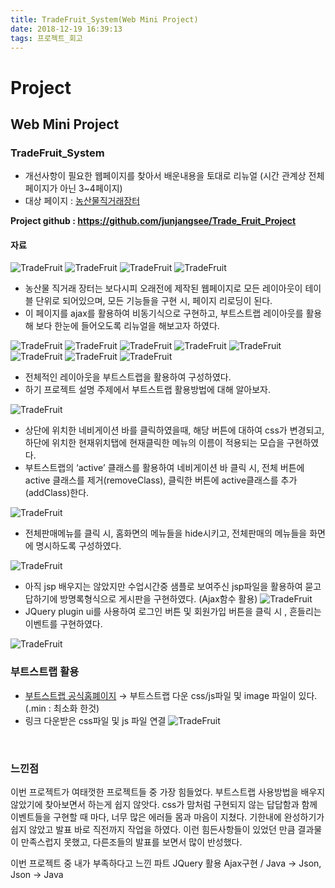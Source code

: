 ```yaml
---
title: TradeFruit_System(Web Mini Project)
date: 2018-12-19 16:39:13
tags: 프로젝트_회고
---
```


# Project
## Web Mini Project
### TradeFruit_System
- 개선사항이 필요한 웹페이지를 찾아서 배운내용을 토대로 리뉴얼
(시간 관계상 전체 페이지가 아닌 3~4페이지)
- 대상 페이지 : [농산물직거래장터](http://www.guidecrops.com/index.htm)<br>

**Project github : https://github.com/junjangsee/Trade_Fruit_Project**
#### 자료
![TradeFruit](/images/Project/TradeFruit/TF01.png)
![TradeFruit](/images/Project/TradeFruit/TF02.png)
![TradeFruit](/images/Project/TradeFruit/TF03.png)
![TradeFruit](/images/Project/TradeFruit/TF04.png)
- 농산물 직거래 장터는 보다시피 오래전에 제작된 웹페이지로 모든 레이아웃이 테이블 단위로 되어있으며, 모든 기능들을 구현 시, 페이지 리로딩이 된다.
- 이 페이지를 ajax를 활용하여 비동기식으로 구현하고, 부트스트랩 레이아웃를 활용해 보다 한눈에 들어오도록 리뉴얼을 해보고자 하였다.

![TradeFruit](/images/Project/TradeFruit/TF05.png)
![TradeFruit](/images/Project/TradeFruit/TF06.png)
![TradeFruit](/images/Project/TradeFruit/TF07.png)
![TradeFruit](/images/Project/TradeFruit/TF08.png)
![TradeFruit](/images/Project/TradeFruit/TF09.png)
![TradeFruit](/images/Project/TradeFruit/TF10.png)
![TradeFruit](/images/Project/TradeFruit/TF11.png)
![TradeFruit](/images/Project/TradeFruit/TF12.png)
- 전체적인 레이아웃을 부트스트랩을 활용하여 구성하였다.
- 하기 프로젝트 설명 주제에서 부트스트랩 활용방법에 대해 알아보자.

![TradeFruit](/images/Project/TradeFruit/TF13.png)
- 상단에 위치한 네비게이션 바를 클릭하였을때, 해당 버튼에 대하여 css가 변경되고, 하단에 위치한 현재위치탭에 현재클릭한 메뉴의 이름이 적용되는 모습을 구현하였다.
- 부트스트랩의 ‘active’ 클래스를 활용하여 네비게이션 바 클릭 시, 전체 버튼에 active 클래스를 제거(removeClass), 클릭한 버튼에 active클래스를 추가(addClass)한다.

![TradeFruit](/images/Project/TradeFruit/TF14.png)
- 전체판매메뉴를 클릭 시, 홈화면의 메뉴들을 hide시키고, 전체판매의 메뉴들을 화면에 명시하도록 구성하였다.

![TradeFruit](/images/Project/TradeFruit/TF15.png)
- 아직 jsp 배우지는 않았지만 수업시간중 샘플로 보여주신 jsp파일을 활용하여 묻고답하기에 방명록형식으로 게시판을 구현하였다.
(Ajax함수 활용)
![TradeFruit](/images/Project/TradeFruit/TF16.png)
- JQuery plugin ui를 사용하여 로그인 버튼 및 회원가입 버튼을 클릭 시 , 흔들리는 이벤트를 구현하였다.

![TradeFruit](/images/Project/TradeFruit/TF17.png)
<br>

### 부트스트랩 활용
- [부트스트랩 공식홈폐이지](http://bootstrapk.com/) → 부트스트랩 다운
css/js파일 및 image 파일이 있다.(.min : 최소화 한것)
- 링크
다운받은 css파일 및 js 파일 연결
![TradeFruit](/images/Project/TradeFruit/TF18.png)
<br>

### 느낀점
이번 프로젝트가 여태껏한 프로젝트들 중 가장 힘들었다.
부트스트랩 사용방법을 배우지 않았기에 찾아보면서 하는게 쉽지 않앗다.
css가 맘처럼 구현되지 않는 답답함과 함께 이벤트들을 구현할 때 마다, 너무 많은 에러들 몸과 마음이 지쳤다.
기한내에 완성하기가 쉽지 않았고 발표 바로 직전까지 작업을 하였다.
이런 힘든사항들이 있었던 만큼 결과물이 만족스럽지 못했고, 다른조들의 발표를 보면서 많이 반성했다.

이번 프로젝트 중 내가 부족하다고 느낀 파트
JQuery 활용 Ajax구현 / Java → Json, Json → Java
<br><br>